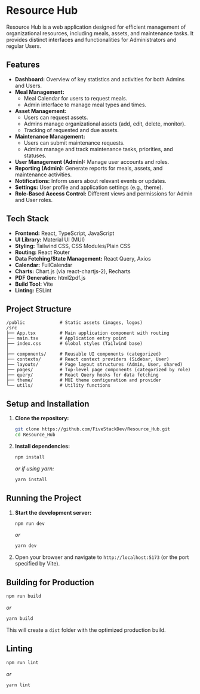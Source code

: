 # Resource Hub

Resource Hub is a web application designed for efficient management of organizational resources, including meals, assets, and maintenance tasks. It provides distinct interfaces and functionalities for Administrators and regular Users.

## Features

*   **Dashboard:** Overview of key statistics and activities for both Admins and Users.
*   **Meal Management:**
    *   Meal Calendar for users to request meals.
    *   Admin interface to manage meal types and times.
*   **Asset Management:**
    *   Users can request assets.
    *   Admins manage organizational assets (add, edit, delete, monitor).
    *   Tracking of requested and due assets.
*   **Maintenance Management:**
    *   Users can submit maintenance requests.
    *   Admins manage and track maintenance tasks, priorities, and statuses.
*   **User Management (Admin):** Manage user accounts and roles.
*   **Reporting (Admin):** Generate reports for meals, assets, and maintenance activities.
*   **Notifications:** Inform users about relevant events or updates.
*   **Settings:** User profile and application settings (e.g., theme).
*   **Role-Based Access Control:** Different views and permissions for Admin and User roles.

## Tech Stack

*   **Frontend:** React, TypeScript, JavaScript
*   **UI Library:** Material UI (MUI)
*   **Styling:** Tailwind CSS, CSS Modules/Plain CSS
*   **Routing:** React Router
*   **Data Fetching/State Management:** React Query, Axios
*   **Calendar:** FullCalendar
*   **Charts:** Chart.js (via react-chartjs-2), Recharts
*   **PDF Generation:** html2pdf.js
*   **Build Tool:** Vite
*   **Linting:** ESLint

## Project Structure

```
/public             # Static assets (images, logos)
/src
├── App.tsx         # Main application component with routing
├── main.tsx        # Application entry point
├── index.css       # Global styles (Tailwind base)
│
├── components/     # Reusable UI components (categorized)
├── contexts/       # React context providers (Sidebar, User)
├── layouts/        # Page layout structures (Admin, User, shared)
├── pages/          # Top-level page components (categorized by role)
├── query/          # React Query hooks for data fetching
├── theme/          # MUI theme configuration and provider
└── utils/          # Utility functions
```

## Setup and Installation

1.  **Clone the repository:**
    ```bash
    git clone https://github.com/FiveStackDev/Resource_Hub.git
    cd Resource_Hub
    ```
2.  **Install dependencies:**
    ```bash
    npm install
    ```
    *or if using yarn:*
    ```bash
    yarn install
    ```

## Running the Project

1.  **Start the development server:**
    ```bash
    npm run dev
    ```
    *or*
    ```bash
    yarn dev
    ```
2.  Open your browser and navigate to `http://localhost:5173` (or the port specified by Vite).

## Building for Production

```bash
npm run build
```
*or*
```bash
yarn build
```
This will create a `dist` folder with the optimized production build.

## Linting

```bash
npm run lint
```
*or*
```bash
yarn lint
```
